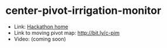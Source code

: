 # center-pivot-irrigation-monitor

* Link: [Hackathon home](https://devpost.com/software/stl-secret-project)
* Link to moving pivot map: http://bit.ly/c-pim
* Video: (coming soon)

